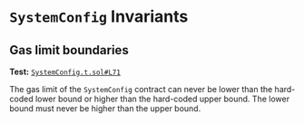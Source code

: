 # `SystemConfig` Invariants

## Gas limit boundaries
**Test:** [`SystemConfig.t.sol#L71`](../test/invariants/SystemConfig.t.sol#L71)

The gas limit of the `SystemConfig` contract can never be lower than the hard-coded lower bound or higher than the hard-coded upper bound. The lower bound must never be higher than the upper bound. 